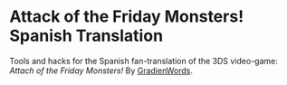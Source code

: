 # Attack of the Friday Monsters! Spanish Translation
Tools and hacks for the Spanish fan-translation of the 3DS video-game: *Attach of the Friday Monsters!*
By [GradienWords](http://gradienwords.es).
